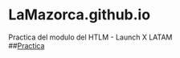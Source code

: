 # LaMazorca.github.io
Practica del modulo del HTLM - Launch X LATAM
<br>
##[Practica](https://lamazorca.github.io/) 

